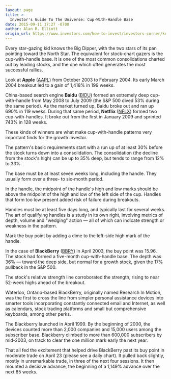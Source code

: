 ```yaml
---
layout: page
title: >-
  Investor's Guide To The Universe: Cup-With-Handle Base
date: 2015-09-11 17:27 -0700
author: Alan R. Elliott
origin_url: https://www.investors.com/how-to-invest/investors-corner/know-your-cup-with-handle-bases/
---
```


Every star-gazing kid knows the Big Dipper, with the two stars of its pan pointing toward the North Star. The equivalent for stock-chart gazers is the cup-with-handle base. It is one of the most common consolidations charted out by leading stocks, and the one which often generates the most successful rallies.

Look at **Apple** ([AAPL](https://research.investors.com/quote.aspx?symbol=AAPL)) from October 2003 to February 2004. Its early March 2004 breakout led to a gain of 1,418% in 199 weeks.

China-based search engine **Baidu** ([BIDU](https://research.investors.com/quote.aspx?symbol=BIDU)) formed an extremely deep cup-with-handle from May 2008 to July 2009 (the S&P 500 dived 53% during the same period). As the market turned up, Baidu broke out and ran up 690% in 119 weeks. During that same period, **Netflix** ([NFLX](https://research.investors.com/quote.aspx?symbol=NFLX)) formed two cup-with-handles. It broke out from the first in January 2009 and sprinted 743% in 128 weeks.

These kinds of winners are what make cup-with-handle patterns very important finds for the growth investor.

The pattern's basic requirements start with a run up of at least 30% before the stock turns down into a consolidation. The consolidation (the decline from the stock's high) can be up to 35% deep, but tends to range from 12% to 33%.

The base must be at least seven weeks long, including the handle. They usually form over a three- to six-month period.

In the handle, the midpoint of the handle's high and low marks should be above the midpoint of the high and low of the left side of the cup. Handles that form too low present added risk of failure during breakouts.

Handles must be at least five days long, and typically last for several weeks. The art of qualifying handles is a study in its own right, involving metrics of depth, volume and "wedging" action — all of which can indicate strength or weakness in the pattern.

Mark the buy point by adding a dime to the left-side high mark of the handle.

In the case of **BlackBerry** ([BBRY](https://research.investors.com/quote.aspx?symbol=BBRY)) in April 2003, the buy point was 15.96. The stock had formed a five-month cup-with-handle base. The depth was 36% — toward the deep side, but normal for a growth stock, given the 17% pullback in the S&P 500.

The stock's relative strength line corroborated the strength, rising to near 52-week highs ahead of the breakout.

Waterloo, Ontario-based BlackBerry, originally named Research In Motion, was the first to cross the line from simpler personal assistance devices into smarter tools incorporating constantly connected email and Internet, as well as calendars, stock trading platforms and small but comprehensive keyboards, among other perks.

The Blackberry launched in April 1999. By the beginning of 2000, the devices counted more than 2,000 companies and 15,000 users among the subscriber base. Blackberry climbed to more than 600,000 subscribers by mid-2003, on track to clear the one million mark early the next year.

That all fed the excitement that helped drive BlackBerry past its buy point in moderate trade on April 23 (please see a daily chart). It pulled back slightly, mostly in unremarkable trade, in three of the next four sessions. It then mounted a decisive advance, the beginning of a 1,149% advance over the next 85 weeks.
